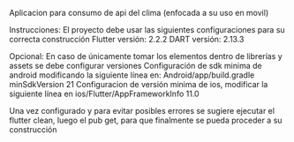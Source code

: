 Aplicacion para consumo de api del clima (enfocada a su uso en movil)


Instrucciones: 
El proyecto debe usar las siguientes configuraciones para su correcta construcción
Flutter versión: 2.2.2
DART versión: 2.13.3

Opcional:
En caso de únicamente tomar los elementos dentro de librerías y assets se debe configurar versiones
Configuración de sdk minima de android modificando la siguiente línea en: Android/app/build.gradle
minSdkVersion 21
Configuracion de versión minima de ios, modificar la siguiente línea en ios/Flutter/AppFrameworkInfo
  <string>11.0</string>

Una vez configurado y para evitar posibles errores se sugiere ejecutar el flutter clean, luego el pub get, para que finalmente se pueda proceder a su construcción
